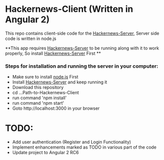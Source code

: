 # Hackernews-Client (Written in Angular 2)

This repo contains client-side code for the [Hackernews-Server], Server side code is written in node.js

**This app requires [Hackernews-Server] to be running along with it to work properly, So install [Hackernews-Server] First **

### Steps for installation and running the server in your computer:
  - Make sure to install [node.js] First
  - Install [Hackernews-Server] and keep running it
  - Download this repository
  - cd ...Path-to-Hackernews-Client
  - run command 'npm install'
  - run command 'npm start'
  - Goto http://localhost:3000 in your browser

# TODO:
  - Add user authentication (Register and Login Functionality)
  - Implement enhancements marked as TODO in various part of the code
  - Update project to Angular 2 RC6

   [node.js]: <https://nodejs.org/en/>
   [Hackernews-Server]: <https://github.com/aadil058/Hackernews-Server>
